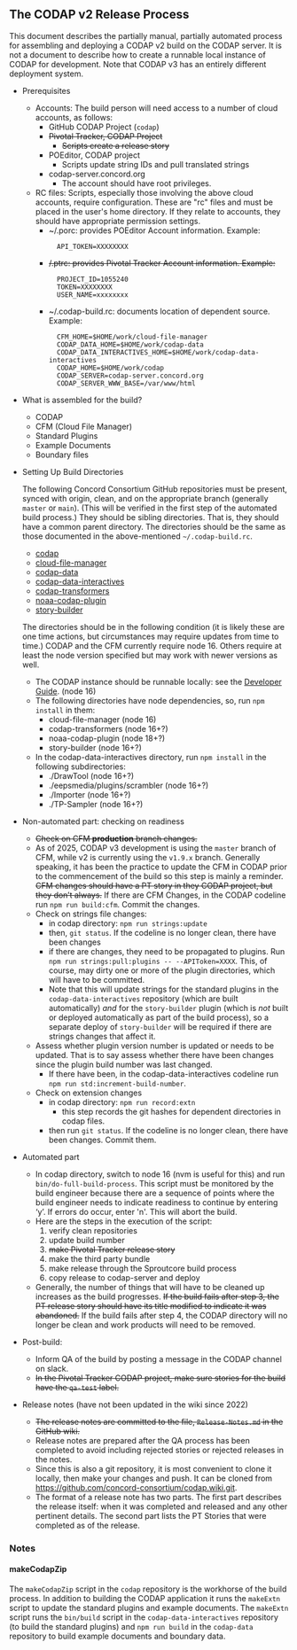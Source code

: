 ## The CODAP v2 Release Process

This document describes the partially manual, partially automated process for
assembling and deploying a CODAP v2 build on the CODAP server. It is not a document
to describe how to create a runnable local instance of CODAP for development.
Note that CODAP v3 has an entirely different deployment system.

* Prerequisites
  * Accounts: The build person will need access to a number of cloud accounts, as follows:
    * GitHub CODAP Project (`codap`)
    * ~~Pivotal Tracker, CODAP Project~~
      * ~~Scripts create a release story~~
    * POEditor, CODAP project
      * Scripts update string IDs and pull translated strings
    * codap-server.concord.org
      * The account should have root privileges.
  * RC files: Scripts, especially those involving the above cloud accounts,
    require configuration. These are "rc" files and must be placed in the
    user's home directory. If they relate to accounts, they should have
    appropriate permission settings.
    * ~/.porc: provides POEditor Account information. Example:
      ```shell
        API_TOKEN=XXXXXXXX
      ```
    * ~~/.ptrc: provides Pivotal Tracker Account information. Example:~~
      ```shell
        PROJECT_ID=1055240
        TOKEN=XXXXXXXX
        USER_NAME=xxxxxxxx
      ```
    * ~/.codap-build.rc: documents location of dependent source. Example:
      ```shell
        CFM_HOME=$HOME/work/cloud-file-manager
        CODAP_DATA_HOME=$HOME/work/codap-data
        CODAP_DATA_INTERACTIVES_HOME=$HOME/work/codap-data-interactives
        CODAP_HOME=$HOME/work/codap
        CODAP_SERVER=codap-server.concord.org
        CODAP_SERVER_WWW_BASE=/var/www/html
      ```
* What is assembled for the build?
    * CODAP
    * CFM (Cloud File Manager)
    * Standard Plugins
    * Example Documents
    * Boundary files
* Setting Up Build Directories

  The following Concord Consortium GitHub repositories must be present,
  synced with origin, clean, and on the appropriate branch (generally `master` or `main`).
  (This will be verified in the first step of the automated build process.)
  They should be sibling directories.
  That is, they should have a common parent directory.
  The directories should be the same as those documented in the above-mentioned `~/.codap-build.rc`.
    * [codap](https://github.com/concord-consortium/codap)
    * [cloud-file-manager](https://github.com/concord-consortium/cloud-file-manager)
    * [codap-data](https://github.com/concord-consortium/codap-data)
    * [codap-data-interactives](https://github.com/concord-consortium/codap-data-interactives)
    * [codap-transformers](https://github.com/concord-consortium/codap-transformers)
    * [noaa-codap-plugin](https://github.com/concord-consortium/noaa-codap-plugin)
    * [story-builder](https://github.com/concord-consortium/story-builder)

  The directories should be in the following condition (it is likely these are
  one time actions, but circumstances may require updates from time to time.)
  CODAP and the CFM currently require node 16. Others require at least the node
  version specified but may work with newer versions as well.
    * The CODAP instance should be runnable locally: see the
      [Developer Guide](https://github.com/concord-consortium/codap/wiki/Developer-Guide). (node 16)
    * The following directories have node dependencies, so, run `npm install` in them:
      * cloud-file-manager (node 16)
      * codap-transformers (node 16+?)
      * noaa-codap-plugin (node 18+?)
      * story-builder (node 16+?)
    * In the codap-data-interactives directory, run `npm install` in the
      following subdirectories:
        * ./DrawTool (node 16+?)
        * ./eepsmedia/plugins/scrambler (node 16+?)
        * ./Importer (node 16+?)
        * ./TP-Sampler (node 16+?)
* Non-automated part: checking on readiness
    * ~~Check on CFM **production** branch changes.~~
    * As of 2025, CODAP v3 development is using the `master` branch of CFM, while v2 is currently using the `v1.9.x` branch.
      Generally speaking, it has been the practice to update the CFM in CODAP
      prior to the commencement of the build so this step is mainly a reminder.
      ~~CFM changes should have a PT story in they CODAP project, but they don’t always.~~
      If there are CFM Changes, in the CODAP codeline run `npm run build:cfm`.
      Commit the changes.
    * Check on strings file changes:
        * in codap directory: `npm run strings:update`
        * then, `git status`. If the codeline is no longer clean, there have been changes
        * if there are changes, they need to be propagated to plugins. Run
          `npm run strings:pull:plugins -- --APIToken=XXXX`. This, of course, may dirty one or more of the plugin directories, which will have to be committed.
        * Note that this will update strings for the standard plugins in the `codap-data-interactives` repository (which are built automatically) _and_ for the `story-builder` plugin (which is _not_ built or deployed automatically as part of the build process), so a separate deploy of `story-builder` will be required if there are strings changes that affect it.
    * Assess whether plugin version number is updated or needs to be updated.
      That is to say assess whether there have been changes since the plugin
      build number was last changed.
      * If there have been, in the codap-data-interactives codeline run
        `npm run std:increment-build-number`.
    * Check on extension changes
        * in codap directory: `npm run record:extn`
            * this step records the git hashes for dependent directories in codap files.
        * then run `git status`. If the codeline is no longer clean, there have been
          changes. Commit them.
* Automated part
    * In codap directory, switch to node 16 (nvm is useful for this) and run `bin/do-full-build-process`.
      This script must be monitored by the build engineer because there are a sequence of
      points where the build engineer needs to indicate readiness to continue by entering ‘y’.
      If errors do occur, enter 'n'. This will abort the build.
    * Here are the steps in the execution of the script:
      1. verify clean repositories
      2. update build number
      3. ~~make Pivotal Tracker release story~~
      4. make the third party bundle
      5. make release through the Sproutcore build process
      6. copy release to codap-server and deploy
    * Generally, the number of things that will have to be cleaned up increases
      as the build progresses. ~~If the build fails after step 3, the PT release story should
      have its title modified to indicate it was abandoned.~~ If the build fails after
      step 4, the CODAP directory will no longer be clean and work products will
      need to be removed.
* Post-build:
  * Inform QA of the build by posting a message in the CODAP channel on slack.
  * ~~In the Pivotal Tracker CODAP project, make sure stories for the build have the `qa-test` label.~~
* Release notes (have not been updated in the wiki since 2022)
  * ~~The release notes are committed to the file, `Release-Notes.md` in the GitHub wiki.~~
  * Release notes are prepared after the QA process has been completed to avoid
    including rejected stories or rejected releases in the notes.
  * Since this is also a git repository, it is most convenient to clone it locally,
    then make your changes and push. It can be cloned from
    https://github.com/concord-consortium/codap.wiki.git.
  * The format of a release note has two parts. The first part describes the
    release itself: when it was completed and released and any other pertinent
    details. The second part lists the PT Stories that were completed as of the
    release.

### Notes

#### makeCodapZip

The `makeCodapZip` script in the `codap` repository is the workhorse of the build process. In addition to building the CODAP application it runs the `makeExtn` script to update the standard plugins and example documents.  The `makeExtn` script runs the `bin/build` script in the `codap-data-interactives` repository (to build the standard plugins) and `npm run build` in the `codap-data` repository to build example documents and boundary data.

